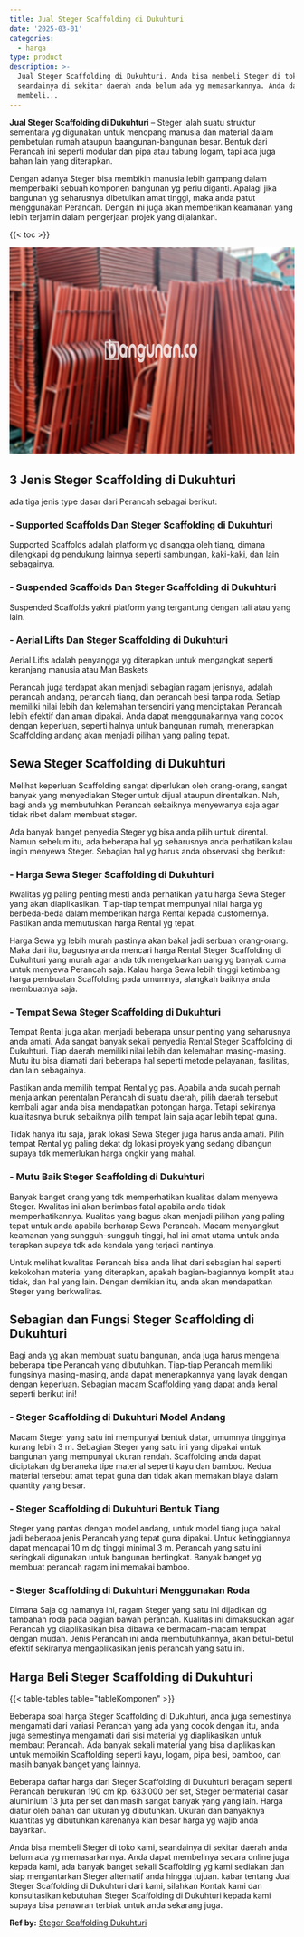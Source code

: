 ```yaml
---
title: Jual Steger Scaffolding di Dukuhturi
date: '2025-03-01'
categories:
  - harga
type: product
description: >-
  Jual Steger Scaffolding di Dukuhturi. Anda bisa membeli Steger di toko kami,
  seandainya di sekitar daerah anda belum ada yg memasarkannya. Anda dapat
  membeli...
---
```


**Jual Steger Scaffolding di Dukuhturi** – Steger ialah suatu struktur sementara yg digunakan untuk menopang manusia dan material dalam pembetulan rumah ataupun baangunan-bangunan besar. Bentuk dari Perancah ini seperti modular dan pipa atau tabung logam, tapi ada juga bahan lain yang diterapkan.

Dengan adanya Steger bisa membikin manusia lebih gampang dalam memperbaiki sebuah komponen bangunan yg perlu diganti. Apalagi jika bangunan yg seharusnya dibetulkan amat tinggi, maka anda patut menggunakan Perancah. Dengan ini juga akan memberikan keamanan yang lebih terjamin dalam pengerjaan projek yang dijalankan.

{{< toc >}}

![Jual Steger Scaffolding di Dukuhturi](/images/sewa-scaffolding-steger-04.png)

## 3 Jenis Steger Scaffolding di Dukuhturi

ada tiga jenis type dasar dari Perancah sebagai berikut:

### \- Supported Scaffolds Dan Steger Scaffolding di Dukuhturi

Supported Scaffolds adalah platform yg disangga oleh tiang, dimana dilengkapi dg pendukung lainnya seperti sambungan, kaki-kaki, dan lain sebagainya.

### \- Suspended Scaffolds Dan Steger Scaffolding di Dukuhturi

Suspended Scaffolds yakni platform yang tergantung dengan tali atau yang lain.

### \- Aerial Lifts Dan Steger Scaffolding di Dukuhturi

Aerial Lifts adalah penyangga yg diterapkan untuk mengangkat seperti keranjang manusia atau Man Baskets

Perancah juga terdapat akan menjadi sebagian ragam jenisnya, adalah perancah andang, perancah tiang, dan perancah besi tanpa roda. Setiap memiliki nilai lebih dan kelemahan tersendiri yang menciptakan Perancah lebih efektif dan aman dipakai. Anda dapat menggunakannya yang cocok dengan keperluan, seperti halnya untuk bangunan rumah, menerapkan Scaffolding andang akan menjadi pilihan yang paling tepat.

## Sewa Steger Scaffolding di Dukuhturi

Melihat keperluan Scaffolding sangat diperlukan oleh orang-orang, sangat banyak yang menyediakan Steger untuk dijual ataupun direntalkan. Nah, bagi anda yg membutuhkan Perancah sebaiknya menyewanya saja agar tidak ribet dalam membuat steger.

Ada banyak banget penyedia Steger yg bisa anda pilih untuk dirental. Namun sebelum itu, ada beberapa hal yg seharusnya anda perhatikan kalau ingin menyewa Steger. Sebagian hal yg harus anda observasi sbg berikut:

### \- Harga Sewa Steger Scaffolding di Dukuhturi

Kwalitas yg paling penting mesti anda perhatikan yaitu harga Sewa Steger yang akan diaplikasikan. Tiap-tiap tempat mempunyai nilai harga yg berbeda-beda dalam memberikan harga Rental kepada customernya. Pastikan anda memutuskan harga Rental yg tepat.

Harga Sewa yg lebih murah pastinya akan bakal jadi serbuan orang-orang. Maka dari itu, bagusnya anda mencari harga Rental Steger Scaffolding di Dukuhturi yang murah agar anda tdk mengeluarkan uang yg banyak cuma untuk menyewa Perancah saja. Kalau harga Sewa lebih tinggi ketimbang harga pembuatan Scaffolding pada umumnya, alangkah baiknya anda membuatnya saja.

### \- Tempat Sewa Steger Scaffolding di Dukuhturi

Tempat Rental juga akan menjadi beberapa unsur penting yang seharusnya anda amati. Ada sangat banyak sekali penyedia Rental Steger Scaffolding di Dukuhturi. Tiap daerah memiliki nilai lebih dan kelemahan masing-masing. Mutu itu bisa diamati dari beberapa hal seperti metode pelayanan, fasilitas, dan lain sebagainya.

Pastikan anda memilih tempat Rental yg pas. Apabila anda sudah pernah menjalankan perentalan Perancah di suatu daerah, pilih daerah tersebut kembali agar anda bisa mendapatkan potongan harga. Tetapi sekiranya kualitasnya buruk sebaiknya pilih tempat lain saja agar lebih tepat guna.

Tidak hanya itu saja, jarak lokasi Sewa Steger juga harus anda amati. Pilih tempat Rental yg paling dekat dg lokasi proyek yang sedang dibangun supaya tdk memerlukan harga ongkir yang mahal.

### \- Mutu Baik Steger Scaffolding di Dukuhturi

Banyak banget orang yang tdk memperhatikan kualitas dalam menyewa Steger. Kwalitas ini akan berimbas fatal apabila anda tidak memperhatikannya. Kualitas yang bagus akan menjadi pilihan yang paling tepat untuk anda apabila berharap Sewa Perancah. Macam menyangkut keamanan yang sungguh-sungguh tinggi, hal ini amat utama untuk anda terapkan supaya tdk ada kendala yang terjadi nantinya.

Untuk melihat kwalitas Perancah bisa anda lihat dari sebagian hal seperti kekokohan material yang diterapkan, apakah bagian-bagiannya komplit atau tidak, dan hal yang lain. Dengan demikian itu, anda akan mendapatkan Steger yang berkwalitas.

## Sebagian dan Fungsi Steger Scaffolding di Dukuhturi

Bagi anda yg akan membuat suatu bangunan, anda juga harus mengenal beberapa tipe Perancah yang dibutuhkan. Tiap-tiap Perancah memiliki fungsinya masing-masing, anda dapat menerapkannya yang layak dengan dengan keperluan. Sebagian macam Scaffolding yang dapat anda kenal seperti berikut ini!

### \- Steger Scaffolding di Dukuhturi Model Andang

Macam Steger yang satu ini mempunyai bentuk datar, umumnya tingginya kurang lebih 3 m. Sebagian Steger yang satu ini yang dipakai untuk bangunan yang mempunyai ukuran rendah. Scaffolding anda dapat diciptakan dg beraneka tipe material seperti kayu dan bamboo. Kedua material tersebut amat tepat guna dan tidak akan memakan biaya dalam quantity yang besar.

### \- Steger Scaffolding di Dukuhturi Bentuk Tiang

Steger yang pantas dengan model andang, untuk model tiang juga bakal jadi beberapa jenis Perancah yang tepat guna dipakai. Untuk ketinggiannya dapat mencapai 10 m dg tinggi minimal 3 m. Perancah yang satu ini seringkali digunakan untuk bangunan bertingkat. Banyak banget yg membuat perancah ragam ini memakai bamboo.

### \- Steger Scaffolding di Dukuhturi Menggunakan Roda

Dimana Saja dg namanya ini, ragam Steger yang satu ini dijadikan dg tambahan roda pada bagian bawah perancah. Kualitas ini dimaksudkan agar Perancah yg diaplikasikan bisa dibawa ke bermacam-macam tempat dengan mudah. Jenis Perancah ini anda membutuhkannya, akan betul-betul efektif sekiranya mengaplikasikan jenis perancah yang satu ini.

## Harga Beli Steger Scaffolding di Dukuhturi

{{< table-tables table="tableKomponen" >}}

Beberapa soal harga Steger Scaffolding di Dukuhturi, anda juga semestinya mengamati dari variasi Perancah yang ada yang cocok dengan itu, anda juga semestinya mengamati dari sisi material yg diaplikasikan untuk membaut Perancah. Ada banyak sekali material yang bisa diaplikasikan untuk membikin Scaffolding seperti kayu, logam, pipa besi, bamboo, dan masih banyak banget yang lainnya.

Beberapa daftar harga dari Steger Scaffolding di Dukuhturi beragam seperti Perancah berukuran 190 cm Rp. 633.000 per set, Steger bermaterial dasar aluminium 13 juta per set dan masih sangat banyak yang yang lain. Harga diatur oleh bahan dan ukuran yg dibutuhkan. Ukuran dan banyaknya kuantitas yg dibutuhkan karenanya kian besar harga yg wajib anda bayarkan.

Anda bisa membeli Steger di toko kami, seandainya di sekitar daerah anda belum ada yg memasarkannya. Anda dapat membelinya secara online juga kepada kami, ada banyak banget sekali Scaffolding yg kami sediakan dan siap mengantarkan Steger alternatif anda hingga tujuan. kabar tentang Jual Steger Scaffolding di Dukuhturi dari kami, silahkan Kontak kami dan konsultasikan kebutuhan Steger Scaffolding di Dukuhturi kepada kami supaya bisa penawran terbiak untuk anda sekarang juga.

**Ref by:** [Steger Scaffolding Dukuhturi](https://id.wikipedia.org/wiki/Steger)
